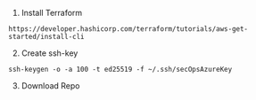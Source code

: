 1. Install Terraform
```code
https://developer.hashicorp.com/terraform/tutorials/aws-get-started/install-cli
```

2. Create ssh-key
```code
ssh-keygen -o -a 100 -t ed25519 -f ~/.ssh/secOpsAzureKey
```

3. Download Repo
```code

```
